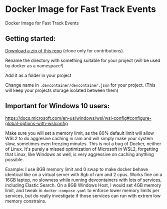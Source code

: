 # Docker Image for Fast Track Events
Docker Image for Fast Track Events

## Getting started:

[Download a zip of this repo](https://github.com/george-barbu-cc/fast-track-events/archive/main.zip) 
(clone only for contributions). 

Rename the directory with something suitable for your project
(will be used by docker as a namespace!)

Add it as a folder in your project

Change name in `.devcontainer/devcontainer.json` for your project.
(This will keep your projects storage isolated between them)


## Important for Windows 10 users:

https://docs.microsoft.com/en-us/windows/wsl/wsl-config#configure-global-options-with-wslconfig

Make sure you will set a memory limit, as the 80% default limit will allow WSL2 to do aggresive caching in ram
and will simply make your system slow, sometimes even freezing minutes. This is not a bug of Docker, neither of
Linux. It's purely a missed optimization of Microsoft in WSL2, forgetting that Linux, like Windows as well, is
very aggressive on caching anything possible.

Example: I use 8GB memory limit and 0 swap to make docker behave identical like on a virtual server with 8gb of ram
and 2 cpus. Works fine on a 16GB laptop, no slowness while running devcontainers with lots of services, including
Elastic Search. On a 8GB Windows Host, I would set 4GB memory limit, and tweak in `docker-compose.yaml` to enforce
lower memory limits per services, but do really investigate if those services can run with extrem low memory constrains.
